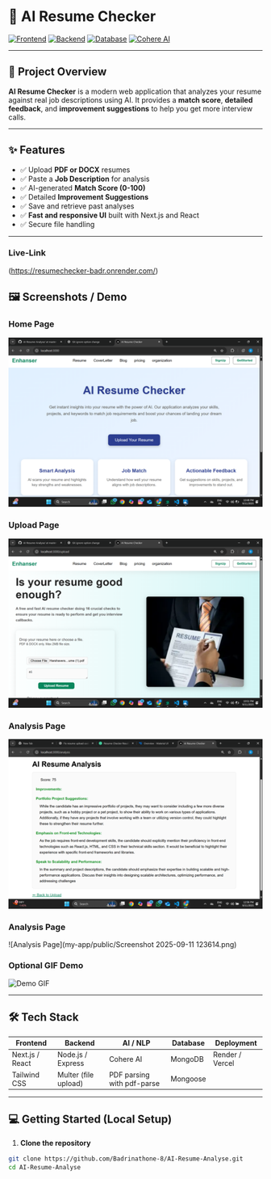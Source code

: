 # 🌟 AI Resume Checker

[![Frontend](https://img.shields.io/badge/Frontend-Next.js-blue)](https://nextjs.org/) 
[![Backend](https://img.shields.io/badge/Backend-Node.js-green)](https://nodejs.org/)
[![Database](https://img.shields.io/badge/Database-MongoDB-yellowgreen)](https://www.mongodb.com/)
[![Cohere AI](https://img.shields.io/badge/AI-Cohere-red)](https://cohere.ai/)

---

## 🚀 Project Overview

**AI Resume Checker** is a modern web application that analyzes your resume against real job descriptions using AI. It provides a **match score**, **detailed feedback**, and **improvement suggestions** to help you get more interview calls.  

---

## ✨ Features

- ✅ Upload **PDF or DOCX** resumes  
- ✅ Paste a **Job Description** for analysis  
- ✅ AI-generated **Match Score (0-100)**  
- ✅ Detailed **Improvement Suggestions**  
- ✅ Save and retrieve past analyses  
- ✅ **Fast and responsive UI** built with Next.js and React  
- ✅ Secure file handling  

---
### Live-Link
(https://resumechecker-badr.onrender.com/)


## 🖼️ Screenshots / Demo

### Home Page
![Upload Page](my-app/public/homepage.png)

### Upload Page
![Upload Page](my-app/public/resumepage.png)

### Analysis Page
![Upload Page](my-app/public/Analysis.png)
### Analysis Page
![Analysis Page](my-app/public/Screenshot 2025-09-11 123614.png)
### Optional GIF Demo
![Demo GIF](https://user-images.githubusercontent.com/yourusername/demo.gif)

---

## 🛠️ Tech Stack

| Frontend         | Backend          | AI / NLP             | Database      | Deployment        |
|-----------------|----------------|--------------------|---------------|-----------------|
| Next.js / React | Node.js / Express | Cohere AI          | MongoDB       | Render / Vercel |
| Tailwind CSS    | Multer (file upload) | PDF parsing with pdf-parse | Mongoose      |                 |

---

## 💻 Getting Started (Local Setup)

1. **Clone the repository**  
```bash
git clone https://github.com/Badrinathone-8/AI-Resume-Analyse.git
cd AI-Resume-Analyse

